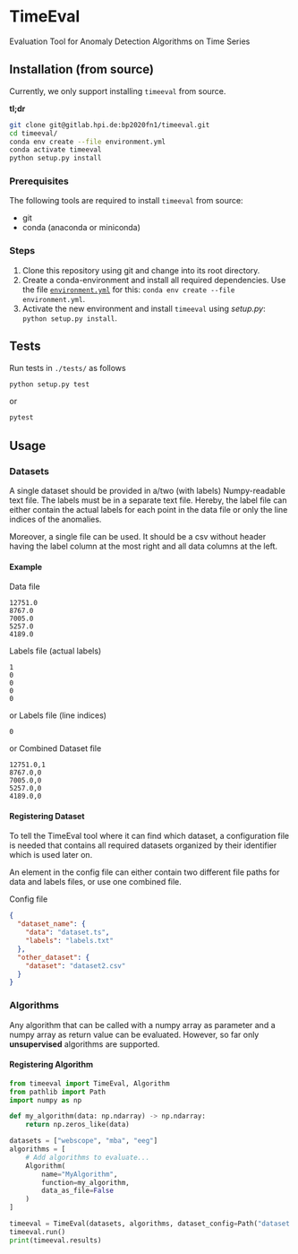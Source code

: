 # TimeEval

Evaluation Tool for Anomaly Detection Algorithms on Time Series

## Installation (from source)

Currently, we only support installing `timeeval` from source.

**tl;dr**

```bash
git clone git@gitlab.hpi.de:bp2020fn1/timeeval.git
cd timeeval/
conda env create --file environment.yml
conda activate timeeval
python setup.py install
```

### Prerequisites

The following tools are required to install `timeeval` from source:

- git
- conda (anaconda or miniconda)

### Steps

1. Clone this repository using git and change into its root directory.
2. Create a conda-environment and install all required dependencies.
   Use the file [`environment.yml`](./environment.yml) for this:
   `conda env create --file environment.yml`.
3. Activate the new environment and install `timeeval` using _setup.py_:
   `python setup.py install`.
   
## Tests

Run tests in `./tests/` as follows
```bash
python setup.py test
```
or
```bash
pytest
```

## Usage

### Datasets

A single dataset should be provided in a/two (with labels) Numpy-readable text file. The labels must be in a separate text file. Hereby, the label file can either contain the actual labels for each point in the data file or only the line indices of the anomalies.

Moreover, a single file can be used. It should be a csv without header having the label column at the most right and all data columns at the left.

#### Example

Data file
```csv
12751.0
8767.0
7005.0
5257.0
4189.0
```

Labels file (actual labels)
```csv
1
0
0
0
0
```

or Labels file (line indices)
```csv
0
```

or Combined Dataset file
```csv
12751.0,1
8767.0,0
7005.0,0
5257.0,0
4189.0,0
```

#### Registering Dataset

To tell the TimeEval tool where it can find which dataset, a configuration file is needed that contains all required datasets organized by their identifier which is used later on.

An element in the config file can either contain two different file paths for data and labels files, or use one combined file.

Config file
```json
{
  "dataset_name": {
    "data": "dataset.ts",
    "labels": "labels.txt"
  },
  "other_dataset": {
    "dataset": "dataset2.csv"
  }
}
```

### Algorithms

Any algorithm that can be called with a numpy array as parameter and a numpy array as return value can be evaluated. However, so far only __unsupervised__ algorithms are supported.

#### Registering Algorithm

```python
from timeeval import TimeEval, Algorithm
from pathlib import Path
import numpy as np

def my_algorithm(data: np.ndarray) -> np.ndarray:
    return np.zeros_like(data)

datasets = ["webscope", "mba", "eeg"]
algorithms = [
    # Add algorithms to evaluate...
    Algorithm(
        name="MyAlgorithm",
        function=my_algorithm,
        data_as_file=False
    )
]

timeeval = TimeEval(datasets, algorithms, dataset_config=Path("dataset.json"))
timeeval.run()
print(timeeval.results)
```
